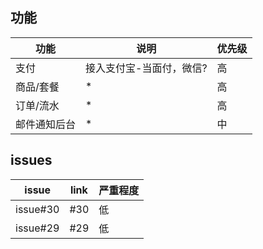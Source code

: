 ## 功能

功能 | 说明 | 优先级 
-|-|-
支付 | 接入支付宝-当面付，微信? | 高 |
商品/套餐 | * | 高 |
订单/流水 | * | 高 |
邮件通知后台 | * | 中 |

  


## issues

issue | link | 严重程度
-|-|-
issue#30 | #30 | 低 |
issue#29 | #29 | 低 |



